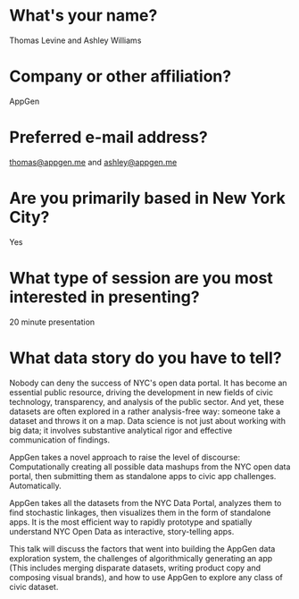 # What's your name?
Thomas Levine and Ashley Williams

# Company or other affiliation?
AppGen

# Preferred e-mail address?
thomas@appgen.me and ashley@appgen.me

# Are you primarily based in New York City?
Yes

# What type of session are you most interested in presenting?
20 minute presentation

# What data story do you have to tell?
Nobody can deny the success of NYC's open data portal. It has become an essential public resource, driving the development in new fields of civic technology, transparency, and analysis of the public sector. And yet, these datasets are often explored in a rather analysis-free way: someone take a dataset and throws it on a map. Data science is not just about working with big data; it involves substantive analytical rigor and effective communication of findings.

AppGen takes a novel approach to raise the level of discourse: Computationally creating all possible data mashups from the NYC open data portal, then submitting them as standalone apps to civic app challenges. Automatically.

AppGen takes all the datasets from the NYC Data Portal, analyzes them to find stochastic linkages, then visualizes them in the form of standalone apps. It is the most efficient way to rapidly prototype and spatially understand NYC Open Data as interactive, story-telling apps. 

This talk will discuss the factors that went into building the AppGen data exploration system, the challenges of algorithmically generating an app (This includes merging disparate datasets, writing product copy and composing visual brands), and how to use AppGen to explore any class of civic dataset.
